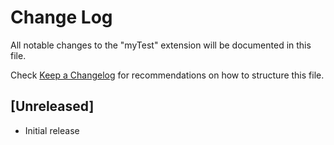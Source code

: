 # Change Log

All notable changes to the "myTest" extension will be documented in this file.

Check [Keep a Changelog](http://keepachangelog.com/) for recommendations on how to structure this file.

## [Unreleased]

- Initial release